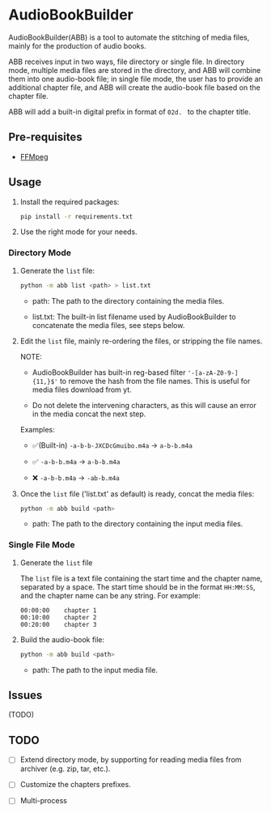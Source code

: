 # AudioBookBuilder

AudioBookBuilder(ABB) is a tool to automate the stitching of media files, mainly for the production of audio books.

ABB receives input in two ways, file directory or single file. In directory mode, multiple media files are stored in the directory, and ABB will combine them into one audio-book file; in single file mode, the user has to provide an additional chapter file, and ABB will create the audio-book file based on the chapter file.

ABB will add a built-in digital prefix in format of `02d. ` to the chapter title.

## Pre-requisites

- [FFMpeg](https://ffmpeg.org/download.html)

## Usage

1. Install the required packages:

   ```bash
   pip install -r requirements.txt
   ```

2. Use the right mode for your needs.

### Directory Mode

1. Generate the `list` file:

   ```bash
   python -m abb list <path> > list.txt
   ```

   - path: The path to the directory containing the media files.

   - list.txt: The built-in list filename used by AudioBookBuilder to concatenate the media files, see steps below.

2. Edit the `list` file, mainly re-ordering the files, or stripping the file names.

    NOTE: 

    - AudioBookBuilder has built-in reg-based filter `'-[a-zA-Z0-9-]{11,}$'` to remove the hash from the file names. This is useful for media files download from yt.

    - Do not delete the intervening characters, as this will cause an error in the media concat the next step.

    Examples:

    - ✅(Built-in) `-a-b-b-JXCDcGmuibo.m4a` -> `a-b-b.m4a`

    - ✅ `-a-b-b.m4a` -> `a-b-b.m4a`

    - ❌ `-a-b-b.m4a` -> `-ab-b.m4a`

3. Once the `list` file ('list.txt' as default) is ready, concat the media files:

    ```bash
    python -m abb build <path>
    ```

    - path: The path to the directory containing the input media files.

### Single File Mode

1. Generate the `list` file

    The `list` file is a text file containing the start time and the chapter name, separated by a space. The start time should be in the format `HH:MM:SS`, and the chapter name can be any string. For example:

    ```
    00:00:00    chapter 1
    00:10:00    chapter 2
    00:20:00    chapter 3
    ```

2. Build the audio-book file:

    ```bash
    python -m abb build <path>
    ```

    - path: The path to the input media file.

## Issues

(TODO)

## TODO

- [ ] Extend directory mode, by supporting for reading media files from archiver (e.g. zip, tar, etc.).

- [ ] Customize the chapters prefixes.

- [ ] Multi-process
